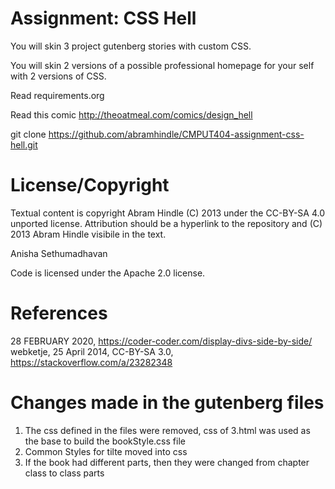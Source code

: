 Assignment: CSS Hell
====================

You will skin 3 project gutenberg stories with custom CSS.

You will skin 2 versions of a possible professional homepage for your
self with 2 versions of CSS.

Read requirements.org

Read this comic http://theoatmeal.com/comics/design_hell

git clone https://github.com/abramhindle/CMPUT404-assignment-css-hell.git

License/Copyright
=================

Textual content is copyright Abram Hindle (C) 2013 under the CC-BY-SA
4.0 unported license. Attribution should be a hyperlink to the
repository and (C) 2013 Abram Hindle visibile in the text.  
  
Anisha Sethumadhavan  

Code is licensed under the Apache 2.0 license.  
  
    
References
==========  
28 FEBRUARY 2020, https://coder-coder.com/display-divs-side-by-side/  
webketje, 25 April 2014, CC-BY-SA 3.0, https://stackoverflow.com/a/23282348  

Changes made in the gutenberg files  
====================================  
1) The css defined in the files were removed, css of 3.html was used as the base to build the bookStyle.css file  
2) Common Styles for tilte moved into css   
3) If the book had different parts, then they were changed from chapter class to class parts 


